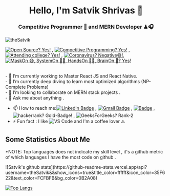<h1 align="center"> Hello, I'm Satvik Shrivas 👋</h1>
<h3 align="center"> Competitive Programmer 🎯 and MERN Developer ♟🎧</h3>
<p align="left"> <img src="https://komarev.com/ghpvc/?username=theSatvik" alt="theSatvik" /> 
 <div> 
  
[![Open Source? Yes!](https://badgen.net/badge/Open%20Source%20%3F/Yes%21/3EBCEC?icon=github)](https://github.com/theSatvik/badges/) ,  [![Competitive Programming? Yes!](https://badgen.net/badge/Competitive%20Programming%20%3F/Yes%21/red?icon=coder)](https://github.com/theSatvik/badges/) , 
[![Attending college? Yes!](https://badgen.net/badge/Attending%20college%20%3F/Yes%21/black?icon=college)](https://github.com/theSatvik/badges/)
,  [![Coronavirus? Negative😅!](https://badgen.net/badge/Coronavirus%20Negative%20😅%20%3F/Negative!%21/green?icon=coronavirus)](https://github.com/theSatvik/badges/), [![MaskOn 😷, SystemOn 🐱‍💻, HandsOn 🖎🏾, BrainOn 🧠? Yes!](https://badgen.net/badge/MaskOn%20😷%20SystemOn%20🐱‍💻%20HandsOn%20🖎🏾%20BrainOn%20🧠%20%3F/Yes%21/blue?icon=github)](https://github.com/theSatvik/badges/)
</div>

<br>
- 🔭 I’m currently working to Master React JS and React Native.   <br>
- 🌱 I’m currently deep diving to learn most optimized algorithms (NP-Complete Problems)<br>
- 👯 I’m looking to collaborate on MERN stack projects . <br>
- 💬 Ask me about anything . <br>

- 📫 How to reach me:[![Linkedin Badge](https://img.shields.io/badge/-LinkedIn-blue?style=flat-square&logo=Linkedin&logoColor=white&link=)](https://www.linkedin.com/in/satvik-shrivas/)
, [![Gmail Badge](https://img.shields.io/badge/-Gmail-c14438?style=flat-square&logo=Gmail&logoColor=white&link=mailto:satvikshrivas26@gmail.com)](mailto:satvikshrivas26@gmail.com)
,  [![Badge](https://cp-logo.vercel.app/codechef/satvikshrivas)](https://www.codechef.com/users/satvikshrivas)
,  ![hackerrank? Gold-Badge!](https://badgen.net/badge/hackerrank%20%3F/Gold-Badge!%21/D4AF37?icon=hackerrank)
,  ![GeeksForGeeks? Rank-2 ](https://badgen.net/badge/GeeksForGeeks%20%3F/Rank-2%21/green?icon=coronavirus)
- ⚡ Fun fact : I like ![VS Code](http://img.shields.io/badge/-VS%20Code-007ACC?style=flat-square&logo=visual-studio-code&logoColor=000000) and I'm a coffee lover ♨️

## Some Statistics About Me

*NOTE: Top languages does not indicate my skill level , it's a github metric of which languages I have the most code on github .
<br>
<div>
![Satvik's github stats](https://github-readme-stats.vercel.app/api?username=theSatvik&&show_icons=true&title_color=ffffff&icon_color=35F622&text_color=FCFBFB&bg_color=0B2A08)

[![Top Langs](https://github-readme-stats.vercel.app/api/top-langs/?username=theSatvik&title_color=ffffff&icon_color=35F622&text_color=FCFBFB&bg_color=0B2A08&layout=compact)](https://github.com/theSatvik/github-readme-stats)
</div>
